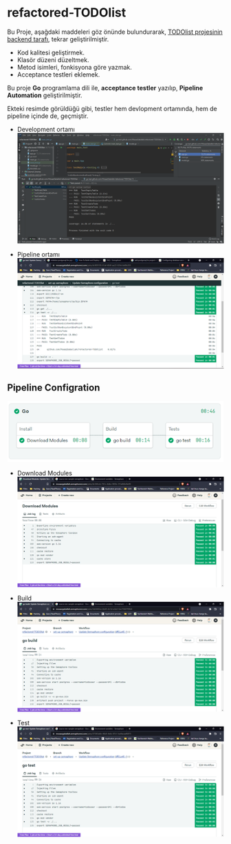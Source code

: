 # refactored-TODOlist

Bu Proje, aşağdaki maddeleri göz önünde bulundurarak, [TODOlist projesinin backend tarafı](https://github.com/MoaazGaballah/TODOlist/#/), tekrar geliştirilmiştir.

* Kod kalitesi geliştirmek.
* Klasör düzeni  düzeltmek.
* Metod isimleri, fonkisyona göre yazmak.
* Acceptance testleri eklemek.


Bu proje **Go** programlama dili ile, **acceptance testler** yazılıp, **Pipeline Automation** geliştirilmiştir.

Ekteki resimde görüldüğü gibi, testler hem devlopment ortamında, hem de pipeline içinde de, geçmiştir. 

* Development ortamı
![alt text](https://github.com/MoaazGaballah/TODOlist/blob/main/backend/tests-development.png)

* Pipeline ortamı
![alt text](https://github.com/MoaazGaballah/TODOlist/blob/main/backend/tests-pipeline.png)

## Pipeline Configration
![alt text](https://github.com/MoaazGaballah/TODOlist/blob/main/backend/Configration.png)

* Download Modules
![alt text](https://github.com/MoaazGaballah/TODOlist/blob/main/backend/download-modules.png)

* Build
![alt text](https://github.com/MoaazGaballah/TODOlist/blob/main/backend/Build.png)

* Test
![alt text](https://github.com/MoaazGaballah/TODOlist/blob/main/backend/test.png)
